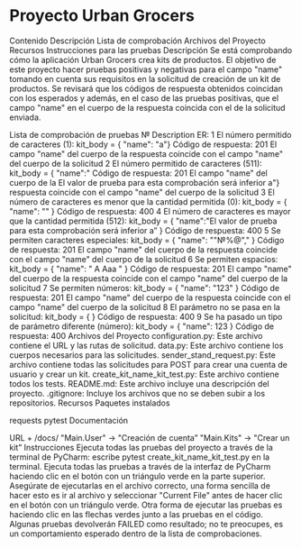 # Proyecto Urban Grocers 
Contenido
Descripción
Lista de comprobación
Archivos del Proyecto
Recursos
Instrucciones para las pruebas
Descripción
Se está comprobando cómo la aplicación Urban Grocers crea kits de productos. El objetivo de este proyecto hacer pruebas positivas y negativas para el campo "name" tomando en cuenta sus requisitos en la solicitud de creación de un kit de productos. Se revisará que los códigos de respuesta obtenidos coincidan con los esperados y además, en el caso de las pruebas positivas, que el campo "name" en el cuerpo de la respuesta coincida con el de la solicitud enviada.

Lista de comprobación de pruebas
№	Description	                                                        ER:
1	El número permitido de caracteres (1): kit_body = { "name": "a"}	Código de respuesta: 201 El campo "name" del cuerpo de la 
                                                                                respuesta coincide con el campo "name" del cuerpo de la 
                                                                                solicitud
2	El número permitido de caracteres (511): kit_body = { "name":"          Código de respuesta: 201 El campo "name" del cuerpo de la         El valor de prueba para esta comprobación será inferior a"}	        respuesta coincide con el campo "name" del cuerpo de la 
                                                                                solicitud
3	El número de caracteres es menor que la cantidad permitida (0): kit_body = { "name": "" }	Código de respuesta: 400
4	El número de caracteres es mayor que la cantidad permitida (512):
kit_body = { "name":"El valor de prueba para esta comprobación será inferior a” }	Código de respuesta: 400
5	Se permiten caracteres especiales: kit_body = { "name": ""№%@"," }	Código de respuesta: 201 El campo "name" del cuerpo de la respuesta coincide con el campo "name" del cuerpo de la solicitud
6	Se permiten espacios: kit_body = { "name": " A Aaa " }	Código de respuesta: 201 El campo "name" del cuerpo de la respuesta coincide con el campo "name" del cuerpo de la solicitud
7	Se permiten números: kit_body = { "name": "123" }	Código de respuesta: 201 El campo "name" del cuerpo de la respuesta coincide con el campo "name" del cuerpo de la solicitud
8	El parámetro no se pasa en la solicitud: kit_body = { }	Código de respuesta: 400
9	Se ha pasado un tipo de parámetro diferente (número): kit_body = { "name": 123 }	Código de respuesta: 400
Archivos del Proyecto
configuration.py: Este archivo contiene el URL y las rutas de solicitud.
data.py: Este archivo contiene los cuerpos necesarios para las solicitudes.
sender_stand_request.py: Este archivo contiene todas las solicitudes para POST para crear una cuenta de usuario y crear un kit.
create_kit_name_kit_test.py: Este archivo contiene todos los tests.
README.md: Este archivo incluye una descripción del proyecto.
.gitignore: Incluye los archivos que no se deben subir a los repositorios.
Recursos
Paquetes instalados

requests
pytest
Documentación

URL + /docs/
"Main.User" → "Creación de cuenta”
"Main.Kits" → "Crear un kit”
Instrucciones
Ejecuta todas las pruebas del proyecto a través de la terminal de PyCharm: escribe pytest create_kit_name_kit_test.py en la terminal.
Ejecuta todas las pruebas a través de la interfaz de PyCharm haciendo clic en el botón con un triángulo verde en la parte superior.
Asegúrate de ejecutarlas en el archivo correcto, una forma sencilla de hacer esto es ir al archivo y seleccionar "Current File" antes de hacer clic en el botón con un triángulo verde.
Otra forma de ejecutar las pruebas es haciendo clic en las flechas verdes junto a las pruebas en el código.
Algunas pruebas devolverán FAILED como resultado; no te preocupes, es un comportamiento esperado dentro de la lista de comprobaciones.
